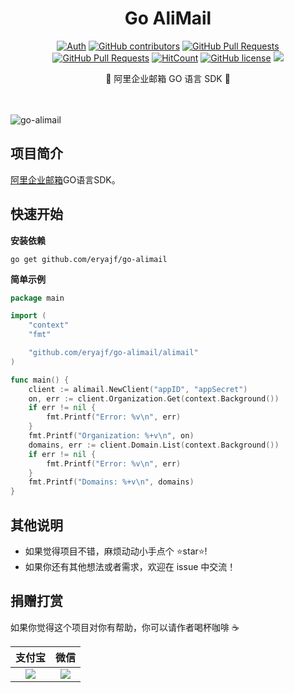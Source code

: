 <div align="center">
<h1>Go AliMail</h1>

[![Auth](https://img.shields.io/badge/Auth-eryajf-ff69b4)](https://github.com/eryajf)
[![GitHub contributors](https://img.shields.io/github/contributors/eryajf/go-alimail)](https://github.com/eryajf/go-alimail/graphs/contributors)
[![GitHub Pull Requests](https://img.shields.io/github/issues-pr/eryajf/go-alimail)](https://github.com/eryajf/go-alimail/pulls)
[![GitHub Pull Requests](https://img.shields.io/github/stars/eryajf/go-alimail)](https://github.com/eryajf/go-alimail/stargazers)
[![HitCount](https://views.whatilearened.today/views/github/eryajf/go-alimail.svg)](https://github.com/eryajf/go-alimail)
[![GitHub license](https://img.shields.io/github/license/eryajf/go-alimail)](https://github.com/eryajf/go-alimail/blob/main/LICENSE)
[![](https://img.shields.io/badge/Awesome-MyStarList-c780fa?logo=Awesome-Lists)](https://github.com/eryajf/awesome-stars-eryajf#readme)

<p> 🧰 阿里企业邮箱 GO 语言 SDK 🧰 </p>

<img src="https://cdn.jsdelivr.net/gh/eryajf/tu@main/img/image_20240420_214408.gif" width="800"  height="3">
</div><br>

![go-alimail](https://socialify.git.ci/eryajf/go-alimail/image?description=1&descriptionEditable=%E9%80%90%E6%AD%A5%E8%BF%88%E5%90%91%E8%BF%90%E7%BB%B4%E7%9A%84%E5%9B%9B%E4%B8%AA%E7%8E%B0%E4%BB%A3%E5%8C%96%EF%BC%9A%E8%A7%84%E8%8C%83%E5%8C%96%EF%BC%8C%E6%A0%87%E5%87%86%E5%8C%96%EF%BC%8C%E9%AB%98%E6%95%88%E5%8C%96%EF%BC%8C%E4%BC%98%E9%9B%85%E5%8C%96&font=Bitter&forks=1&issues=1&language=1&name=1&owner=1&pattern=Circuit%20Board&pulls=1&stargazers=1&theme=Light)

</div>

## 项目简介

[阿里企业邮箱](https://wanwang.aliyun.com/mail)GO语言SDK。

## 快速开始

**安装依赖**

```
go get github.com/eryajf/go-alimail
```

**简单示例**

```go
package main

import (
	"context"
	"fmt"

	"github.com/eryajf/go-alimail/alimail"
)

func main() {
	client := alimail.NewClient("appID", "appSecret")
	on, err := client.Organization.Get(context.Background())
	if err != nil {
		fmt.Printf("Error: %v\n", err)
	}
	fmt.Printf("Organization: %+v\n", on)
	domains, err := client.Domain.List(context.Background())
	if err != nil {
		fmt.Printf("Error: %v\n", err)
	}
	fmt.Printf("Domains: %+v\n", domains)
}
```


## 其他说明

- 如果觉得项目不错，麻烦动动小手点个 ⭐️star⭐️!
- 如果你还有其他想法或者需求，欢迎在 issue 中交流！

## 捐赠打赏

如果你觉得这个项目对你有帮助，你可以请作者喝杯咖啡 ☕️

| 支付宝|微信|
|:--------: |:--------: |
|![](https://t.eryajf.net/imgs/2023/01/fc21022aadd292ca.png)| ![](https://t.eryajf.net/imgs/2023/01/834f12107ebc432a.png) |
